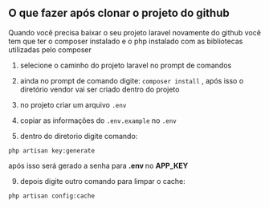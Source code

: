 ## O que fazer após clonar o projeto do github 

Quando você precisa baixar o seu projeto laravel novamente do github você tem que ter o composer instalado e o php instalado com as bibliotecas utilizadas pelo composer
  
1. selecione o caminho do projeto laravel no prompt de comandos
   
4. ainda no prompt de comando digite: `composer install` , após isso o diretório vendor vai ser criado dentro do projeto

5. no projeto criar um arquivo `.env` 

6. copiar as informações do  `.env.example` no `.env`

7. dentro do diretorio  digite comando:
~~~
php artisan key:generate
~~~
após isso será gerado a senha para <b> .env </b> no <b> APP_KEY </b>

9. depois digite outro comando para limpar o cache:
~~~
php artisan config:cache
~~~
